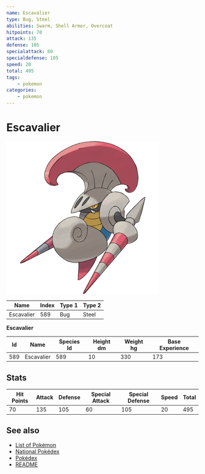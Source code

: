 ```yaml
---
name: Escavalier
type: Bug, Steel
abilities: Swarm, Shell Armor, Overcoat
hitpoints: 70
attack: 135
defense: 105
specialattack: 60
specialdefense: 105
speed: 20
total: 495
tags:
    - pokemon
categories:
    - pokemon
---
```


# Escavalier


![Escavalier](images/589.png)

| **Name** | **Index** | **Type 1** | **Type 2** |
|----|----|----|----|
| Escavalier | 589 | Bug | Steel  |

**Escavalier** 




| **Id** | **Name** | **Species Id** | **Height dm** | **Weight hg** | **Base Experience** |
|--------|----------|----------------|------------|------------|---------------------|
| 589 | Escavalier | 589 | 10 | 330 | 173 |



## Stats

| **Hit Points** | **Attack** | **Defense** | **Special Attack** | **Special Defense** | **Speed** | **Total** |
|----------------|------------|-------------|--------------------|---------------------|-----------|-----------|
| 70 | 135 | 105 | 60 | 105 | 20 | 495 |

## See also

- [List of Pokémon](../pokemon.md)
- [National Pokédex](../national_pokedex.md)
- [Pokédex](../pokedex.md)
- [README](../README.md)
